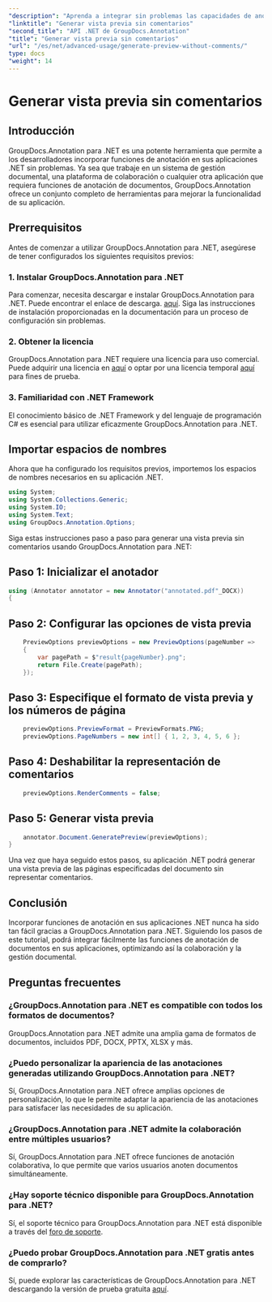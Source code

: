 ```yaml
---
"description": "Aprenda a integrar sin problemas las capacidades de anotación de documentos en sus aplicaciones .NET utilizando GroupDocs.Annotation para .NET."
"linktitle": "Generar vista previa sin comentarios"
"second_title": "API .NET de GroupDocs.Annotation"
"title": "Generar vista previa sin comentarios"
"url": "/es/net/advanced-usage/generate-preview-without-comments/"
type: docs
"weight": 14
---
```


# Generar vista previa sin comentarios

## Introducción
GroupDocs.Annotation para .NET es una potente herramienta que permite a los desarrolladores incorporar funciones de anotación en sus aplicaciones .NET sin problemas. Ya sea que trabaje en un sistema de gestión documental, una plataforma de colaboración o cualquier otra aplicación que requiera funciones de anotación de documentos, GroupDocs.Annotation ofrece un conjunto completo de herramientas para mejorar la funcionalidad de su aplicación.
## Prerrequisitos
Antes de comenzar a utilizar GroupDocs.Annotation para .NET, asegúrese de tener configurados los siguientes requisitos previos:
### 1. Instalar GroupDocs.Annotation para .NET
Para comenzar, necesita descargar e instalar GroupDocs.Annotation para .NET. Puede encontrar el enlace de descarga. [aquí](https://releases.groupdocs.com/annotation/net/). Siga las instrucciones de instalación proporcionadas en la documentación para un proceso de configuración sin problemas.
### 2. Obtener la licencia
GroupDocs.Annotation para .NET requiere una licencia para uso comercial. Puede adquirir una licencia en [aquí](https://purchase.groupdocs.com/buy) o optar por una licencia temporal [aquí](https://purchase.groupdocs.com/temporary-license/) para fines de prueba.
### 3. Familiaridad con .NET Framework
El conocimiento básico de .NET Framework y del lenguaje de programación C# es esencial para utilizar eficazmente GroupDocs.Annotation para .NET.

## Importar espacios de nombres
Ahora que ha configurado los requisitos previos, importemos los espacios de nombres necesarios en su aplicación .NET.

```csharp
using System;
using System.Collections.Generic;
using System.IO;
using System.Text;
using GroupDocs.Annotation.Options;
```

Siga estas instrucciones paso a paso para generar una vista previa sin comentarios usando GroupDocs.Annotation para .NET:
## Paso 1: Inicializar el anotador
```csharp
using (Annotator annotator = new Annotator("annotated.pdf"_DOCX))
{
```
## Paso 2: Configurar las opciones de vista previa
```csharp
    PreviewOptions previewOptions = new PreviewOptions(pageNumber =>
    {
        var pagePath = $"result{pageNumber}.png";
        return File.Create(pagePath);
    });
```
## Paso 3: Especifique el formato de vista previa y los números de página
```csharp
    previewOptions.PreviewFormat = PreviewFormats.PNG;
    previewOptions.PageNumbers = new int[] { 1, 2, 3, 4, 5, 6 };
```
## Paso 4: Deshabilitar la representación de comentarios
```csharp
    previewOptions.RenderComments = false;
```
## Paso 5: Generar vista previa
```csharp
    annotator.Document.GeneratePreview(previewOptions);
}
```
Una vez que haya seguido estos pasos, su aplicación .NET podrá generar una vista previa de las páginas especificadas del documento sin representar comentarios.

## Conclusión
Incorporar funciones de anotación en sus aplicaciones .NET nunca ha sido tan fácil gracias a GroupDocs.Annotation para .NET. Siguiendo los pasos de este tutorial, podrá integrar fácilmente las funciones de anotación de documentos en sus aplicaciones, optimizando así la colaboración y la gestión documental.
## Preguntas frecuentes
### ¿GroupDocs.Annotation para .NET es compatible con todos los formatos de documentos?
GroupDocs.Annotation para .NET admite una amplia gama de formatos de documentos, incluidos PDF, DOCX, PPTX, XLSX y más.
### ¿Puedo personalizar la apariencia de las anotaciones generadas utilizando GroupDocs.Annotation para .NET?
Sí, GroupDocs.Annotation para .NET ofrece amplias opciones de personalización, lo que le permite adaptar la apariencia de las anotaciones para satisfacer las necesidades de su aplicación.
### ¿GroupDocs.Annotation para .NET admite la colaboración entre múltiples usuarios?
Sí, GroupDocs.Annotation para .NET ofrece funciones de anotación colaborativa, lo que permite que varios usuarios anoten documentos simultáneamente.
### ¿Hay soporte técnico disponible para GroupDocs.Annotation para .NET?
Sí, el soporte técnico para GroupDocs.Annotation para .NET está disponible a través del [foro de soporte](https://forum.groupdocs.com/c/annotation/10).
### ¿Puedo probar GroupDocs.Annotation para .NET gratis antes de comprarlo?
Sí, puede explorar las características de GroupDocs.Annotation para .NET descargando la versión de prueba gratuita [aquí](https://releases.groupdocs.com/).